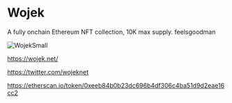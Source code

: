# Wojek

A fully onchain Ethereum NFT collection, 10K max supply. feelsgoodman

![WojekSmall](https://user-images.githubusercontent.com/71923508/158595445-bc63eaaf-e048-4f0e-a49d-7052d8fe8f23.png)

https://wojek.net/

https://twitter.com/wojeknet

https://etherscan.io/token/0xeeb84b0b23dc696b4df306c4ba51d9d2eae16cc2
